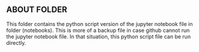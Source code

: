 ABOUT FOLDER
---------------------------------------
This folder contains the python script version of the jupyter notebook file in folder (notebooks).
This is more of a backup file in case github cannot run the jupyter notebook file.
In that situation, this python script file can be run directly.
